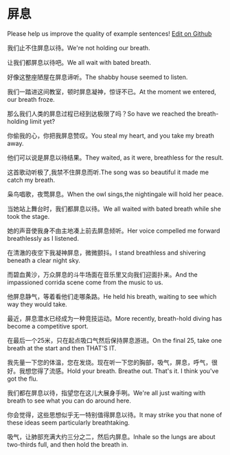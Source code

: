 # 屏息

Please help us improve the quality of example sentences! [Edit on Github](https://github.com/jiyushe/jiyu-example-sentence-source/blob/main/chinese/bingxi_1.md)

<p><span class="chinese">我们止不住屏息以待。</span><span class="english">We're not holding our breath.</span></p>

<p><span class="chinese">让我们都屏息以待吧。</span><span class="english">We all wait with bated breath.</span></p>

<p><span class="chinese">好像这整座陋屋在屏息谛听。</span><span class="english">The shabby house seemed to listen.</span></p>

<p><span class="chinese">我们一踏进这间教室，顿时屏息凝神，惊讶不已。</span><span class="english">At the moment we entered, our breath froze.</span></p>

<p><span class="chinese">那么我们人类的屏息过程已经到达极限了吗？</span><span class="english">So have we reached the breath-holding limit yet?</span></p>

<p><span class="chinese">你偷我的心，你把我屏息赞叹。</span><span class="english">You steal my heart, and you take my breath away.</span></p>

<p><span class="chinese">他们可以说是屏息以待结果。</span><span class="english">They waited, as it were, breathless for the result.</span></p>

<p><span class="chinese">这首歌动听极了,我禁不住屏息而听.</span><span class="english">The song was so beautiful it made me catch my breath.</span></p>

<p><span class="chinese">枭鸟唱歌，夜莺屏息。</span><span class="english">When the owl sings,the nightingale will hold her peace.</span></p>

<p><span class="chinese">当她站上舞台时，我们都屏息以待。</span><span class="english">We all waited with bated breath while she took the stage.</span></p>

<p><span class="chinese">她的声音使我身不由主地凑上前去屏息倾听。</span><span class="english">Her voice compelled me forward breathlessly as I listened.</span></p>

<p><span class="chinese">在清澈的夜空下我凝神屏息，微微颤抖。</span><span class="english">I stand breathless and shivering beneath a clear night sky.</span></p>

<p><span class="chinese">而碧血黄沙，万众屏息的斗牛场面在音乐里又向我们迎面扑来。</span><span class="english">And the impassioned corrida scene come from the music to us.</span></p>

<p><span class="chinese">他屏息静气，等着看他们走哪条路。</span><span class="english">He held his breath, waiting to see which way they would take.</span></p>

<p><span class="chinese">最近，屏息潜水已经成为一种竞技运动。</span><span class="english">More recently, breath-hold diving has become a competitive sport.</span></p>

<p><span class="chinese">在最后一个25米，只在起点吸口气然后保持屏息游进。</span><span class="english">On the final 25, take one breath at the start and then THAT'S IT.</span></p>

<p><span class="chinese">我先量一下您的体温，您在发烧。现在听一下您的胸部，吸气，屏息，呼气，很好。我想您得了流感。</span><span class="english">Hold your breath. Breathe out. That's it. I think you've got the flu.</span></p>

<p><span class="chinese">我们都在屏息以待，指望您在这儿大展身手咧。</span><span class="english">We're all just waiting with breath to see what you can do around here.</span></p>

<p><span class="chinese">你会觉得，这些思想似乎无一特别值得屏息以待。</span><span class="english">It may strike you that none of these ideas seem particularly breathtaking.</span></p>

<p><span class="chinese">吸气，让肺部充满大约三分之二，然后内屏息。</span><span class="english">Inhale so the lungs are about two-thirds full, and then hold the breath in.</span></p>

